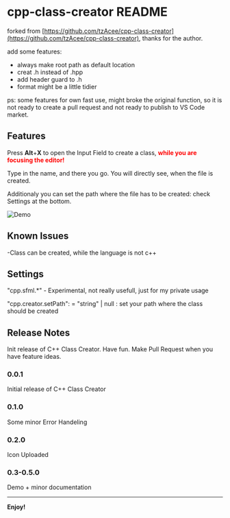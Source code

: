 # cpp-class-creator README

forked from [https://github.com/tzAcee/cpp-class-creator](https://github.com/tzAcee/cpp-class-creator), thanks for the author.

add some features:
* always make root path as default location
* creat .h instead of .hpp
* add header guard to .h
* format might be a little tidier

ps: some features for own fast use, might broke the original function, so it is not ready to create a pull request and not ready to publish to VS Code market.

## Features

Press **Alt**+**X** to open the Input Field to create a class, <span style="color:red">**while you are focusing the editor!**</span>

Type in the name, and there you go. You will directly see, when the file is created.

Additionaly you can set the path where the file has to be created: check Settings at the bottom.

![Demo](https://github.com/tzAcee/cpp-class-creator/blob/master/giphy.gif?raw=true)

## Known Issues

-Class can be created, while the language is not c++

## Settings
"cpp.sfml.*" - Experimental, not really usefull, just for my private usage

"cpp.creator.setPath": = "string" | null : set your path where the class should be created

## Release Notes

Init release of C++ Class Creator. Have fun. Make Pull Request when you have feature ideas.

### 0.0.1

Initial release of C++ Class Creator

### 0.1.0

Some minor Error Handeling

### 0.2.0

Icon Uploaded

### 0.3-0.5.0

Demo + minor documentation

----------------------------------------------------------------------------------------------------------

**Enjoy!**
